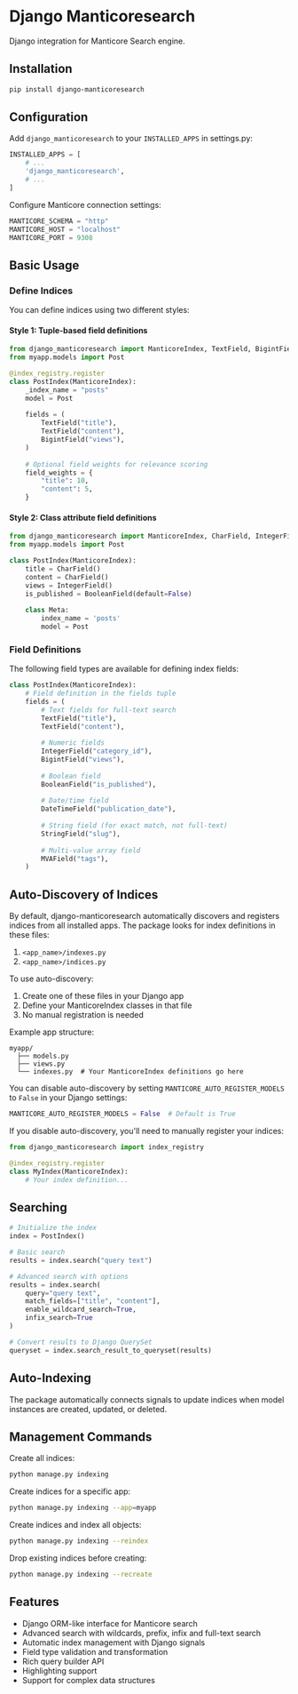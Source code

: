 # Django Manticoresearch

Django integration for Manticore Search engine.

## Installation

```bash
pip install django-manticoresearch
```

## Configuration

Add `django_manticoresearch` to your `INSTALLED_APPS` in settings.py:

```python
INSTALLED_APPS = [
    # ...
    'django_manticoresearch',
    # ...
]
```

Configure Manticore connection settings:

```python
MANTICORE_SCHEMA = "http"
MANTICORE_HOST = "localhost"
MANTICORE_PORT = 9308
```

## Basic Usage

### Define Indices

You can define indices using two different styles:

#### Style 1: Tuple-based field definitions

```python
from django_manticoresearch import ManticoreIndex, TextField, BigintField, index_registry
from myapp.models import Post

@index_registry.register
class PostIndex(ManticoreIndex):
    _index_name = "posts"
    model = Post
    
    fields = (
        TextField("title"),
        TextField("content"),
        BigintField("views"),
    )
    
    # Optional field weights for relevance scoring
    field_weights = {
        "title": 10,
        "content": 5,
    }
```

#### Style 2: Class attribute field definitions

```python
from django_manticoresearch import ManticoreIndex, CharField, IntegerField, BooleanField
from myapp.models import Post

class PostIndex(ManticoreIndex):
    title = CharField()
    content = CharField()
    views = IntegerField()
    is_published = BooleanField(default=False)
    
    class Meta:
        index_name = 'posts'
        model = Post
```

### Field Definitions

The following field types are available for defining index fields:

```python
class PostIndex(ManticoreIndex):
    # Field definition in the fields tuple
    fields = (
        # Text fields for full-text search
        TextField("title"),
        TextField("content"),
        
        # Numeric fields
        IntegerField("category_id"),
        BigintField("views"),
        
        # Boolean field
        BooleanField("is_published"),
        
        # Date/time field
        DateTimeField("publication_date"),
        
        # String field (for exact match, not full-text)
        StringField("slug"),
        
        # Multi-value array field
        MVAField("tags"),
    )
```

## Auto-Discovery of Indices

By default, django-manticoresearch automatically discovers and registers indices from all installed apps. The package looks for index definitions in these files:

1. `<app_name>/indexes.py`
2. `<app_name>/indices.py` 

To use auto-discovery:

1. Create one of these files in your Django app
2. Define your ManticoreIndex classes in that file
3. No manual registration is needed

Example app structure:
```
myapp/
  ├── models.py
  ├── views.py
  └── indexes.py  # Your ManticoreIndex definitions go here
```

You can disable auto-discovery by setting `MANTICORE_AUTO_REGISTER_MODELS` to `False` in your Django settings:

```python
MANTICORE_AUTO_REGISTER_MODELS = False  # Default is True
```

If you disable auto-discovery, you'll need to manually register your indices:

```python
from django_manticoresearch import index_registry

@index_registry.register
class MyIndex(ManticoreIndex):
    # Your index definition...
```

## Searching

```python
# Initialize the index
index = PostIndex()

# Basic search
results = index.search("query text")

# Advanced search with options
results = index.search(
    query="query text",
    match_fields=["title", "content"],
    enable_wildcard_search=True,
    infix_search=True
)

# Convert results to Django QuerySet
queryset = index.search_result_to_queryset(results)
```

## Auto-Indexing

The package automatically connects signals to update indices when model instances are created, updated, or deleted.

## Management Commands

Create all indices:

```bash
python manage.py indexing
```

Create indices for a specific app:

```bash
python manage.py indexing --app=myapp
```

Create indices and index all objects:

```bash
python manage.py indexing --reindex
```

Drop existing indices before creating:

```bash
python manage.py indexing --recreate
```

## Features

- Django ORM-like interface for Manticore search
- Advanced search with wildcards, prefix, infix and full-text search
- Automatic index management with Django signals
- Field type validation and transformation
- Rich query builder API
- Highlighting support
- Support for complex data structures
